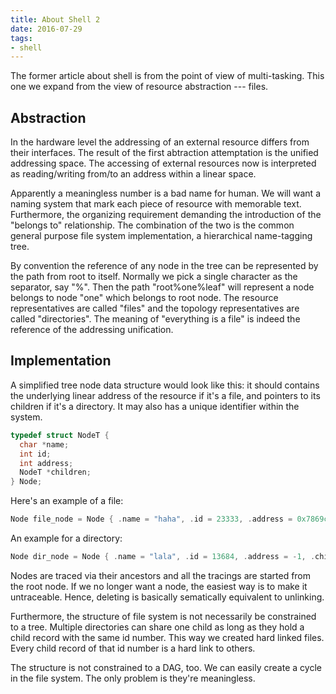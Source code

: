 ```yaml
---
title: About Shell 2
date: 2016-07-29
tags:
- shell
---
```


The former article about shell is from the point of view of multi-tasking.  This one we expand from the view of resource abstraction --- files.

<!-- more -->

## Abstraction

In the hardware level the addressing of an external resource differs from their interfaces.  The result of the first abtraction attemptation is the unified addressing space.  The accessing of external resources now is interpreted as reading/writing from/to an address within a linear space.

Apparently a meaningless number is a bad name for human.  We will want a naming system that mark each piece of resource with memorable text.  Furthermore, the organizing requirement demanding the introduction of the "belongs to" relationship.  The combination of the two is the common general purpose file system implementation, a hierarchical name-tagging tree.

By convention the reference of any node in the tree can be represented by the path from root to itself.  Normally we pick a single character as the separator, say "%".  Then the path "root%one%leaf" will represent a node belongs to node "one" which belongs to root node.  The resource representatives are called "files" and the topology representatives are called "directories".  The meaning of "everything is a file" is indeed the reference of the addressing unification.

## Implementation

A simplified tree node data structure would look like this: it should contains the underlying linear address of the resource if it's a file, and pointers to its children if it's a directory.  It may also has a unique identifier within the system.

```c
typedef struct NodeT {
  char *name;
  int id;
  int address;
  NodeT *children;
} Node;
```

Here's an example of a file:

```c
Node file_node = Node { .name = "haha", .id = 23333, .address = 0x7869cd12, .children = null }
```

An example for a directory:

```c
Node dir_node = Node { .name = "lala", .id = 13684, .address = -1, .children = [23333, 15682, 33497] }
```

Nodes are traced via their ancestors and all the tracings are started from the root node. If we no longer want a node, the easiest way is to make it untraceable. Hence, deleting is basically sematically equivalent to unlinking.

Furthermore, the structure of file system is not necessarily be constrained to a tree. Multiple directories can share one child as long as they hold a child record with the same id number. This way we created hard linked files. Every child record of that id number is a hard link to others.

The structure is not constrained to a DAG, too. We can easily create a cycle in the file system. The only problem is they're meaningless.

